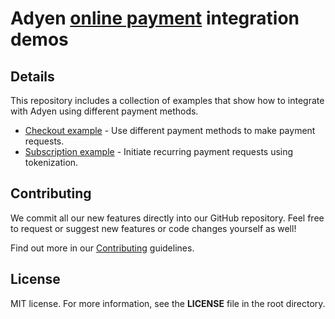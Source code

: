 # Adyen [online payment](https://docs.adyen.com/checkout) integration demos

## Details

This repository includes a collection of examples that show how to integrate with Adyen using different payment methods.

- [Checkout example](https://github.com/adyen-examples/adyen-dotnet-online-payments/tree/main/checkout-example) - Use different payment methods to make payment requests.
- [Subscription example](https://github.com/adyen-examples/adyen-dotnet-online-payments/tree/main/subscription-example) - Initiate recurring payment requests using tokenization.


## Contributing

We commit all our new features directly into our GitHub repository. Feel free to request or suggest new features or code changes yourself as well!

Find out more in our [Contributing](https://github.com/adyen-examples/.github/blob/main/CONTRIBUTING.md) guidelines.

## License

MIT license. For more information, see the **LICENSE** file in the root directory.

